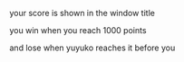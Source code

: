 your score is shown in the window title

you win when you reach 1000 points

and lose when yuyuko reaches it before you
